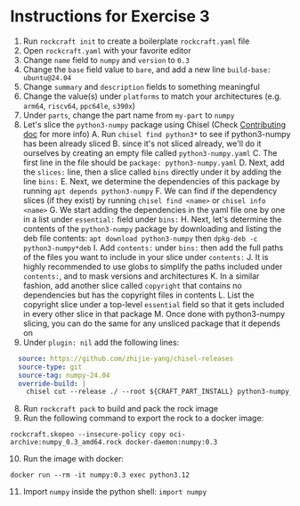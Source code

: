 # Instructions for Exercise 3

1. Run `rockcraft init` to create a boilerplate `rockcraft.yaml` file
2. Open `rockcraft.yaml` with your favorite editor
3. Change `name` field to `numpy` and `version` to `0.3`
4. Change the `base` field value to `bare`, and add a new line `build-base: ubuntu@24.04`
4. Change `summary` and `description` fields to something meaningful
5. Change the value(s) under `platforms` to match your architectures (e.g. `arm64`, `riscv64`, `ppc64le`, `s390x`)
6. Under `parts`, change the part name from `my-part` to `numpy`
6. Let's slice the `python3-numpy` package using Chisel (Check [Contributing doc](https://github.com/canonical/chisel-releases/blob/main/CONTRIBUTING.md) for more info)
    A. Run `chisel find python3*` to see if python3-numpy has been already sliced
    B. since it's not sliced already, we'll do it ourselves by creating an empty file called `python3-numpy.yaml`
    C. The first line in the file should be `package: python3-numpy.yaml`
    D. Next, add the `slices:` line, then a slice called `bins` directly under it by adding the line `bins:`
    E. Next, we determine the dependencies of this package by running `apt depends python3-numpy`
    F. We can find if the dependency slices (if they exist) by running `chisel find <name>` or `chisel info <name>`
    G. We start adding the dependencies in the yaml file one by one in a list under `essential:` field under `bins:`
    H. Next, let's determine the contents of the `python3-numpy` package by downloading and listing the deb file contents: `apt download python3-numpy` then `dpkg-deb -c python3-numpy*deb`
    I. Add `contents:` under `bins:` then add the full paths of the files you want to include in your slice under `contents:`
    J. It is highly recommended to use globs to simplify the paths included under `contents:`, and to mask versions and architectures
    K. In a similar fashion, add another slice called `copyright` that contains no dependencies but has the copyright files in contents
    L. List the copyright slice under a top-level `essential` field so that it gets included in every other slice in that package
    M. Once done with python3-numpy slicing, you can do the same for any unsliced package that it depends on
7. Under `plugin: nil` add the following lines: 
```yaml
  source: https://github.com/zhijie-yang/chisel-releases
  source-type: git
  source-tag: numpy-24.04
  override-build: |
    chisel cut --release ./ --root ${CRAFT_PART_INSTALL} python3-numpy_bins
```
8. Run `rockcraft pack` to build and pack the rock image
9. Run the following command to export the rock to a docker image:
```
rockcraft.skopeo --insecure-policy copy oci-archive:numpy_0.3_amd64.rock docker-daemon:numpy:0.3
```
10. Run the image with docker:
```
docker run --rm -it numpy:0.3 exec python3.12
```
11. Import `numpy` inside the python shell: `import numpy`
